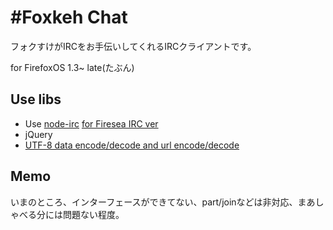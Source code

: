 #Foxkeh Chat
==========

フォクすけがIRCをお手伝いしてくれるIRCクライアントです。

for FirefoxOS 1.3~ late(たぶん)

## Use libs
* Use [node-irc](https://github.com/nickdesaulniers/node-irc) [for Firesea IRC ver](https://github.com/nickdesaulniers/node-irc/commit/c7281891232db4b27ce1c5e32c34eaabf50c459e)
* jQuery
* [UTF-8 data encode/decode and url encode/decode](http://www.webtoolkit.info/)

## Memo

いまのところ、インターフェースができてない、part/joinなどは非対応、まあしゃべる分には問題ない程度。


